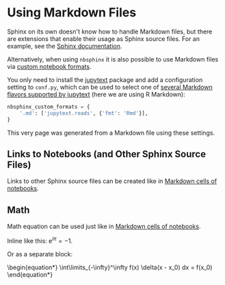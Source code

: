 # Using Markdown Files

Sphinx on its own doesn't know how to handle Markdown files,
but there are extensions that enable their usage as Sphinx source files.
For an example, see the
[Sphinx documentation](https://www.sphinx-doc.org/en/master/usage/markdown.html).

Alternatively, when using `nbsphinx` it is also possible to use Markdown
files via [custom notebook formats](custom-formats.pct.py).

You only need to install the [jupytext](https://jupytext.readthedocs.io/)
package and add a configuration setting to `conf.py`,
which can be used to select one of
[several Markdown flavors supported by jupytext](https://jupytext.readthedocs.io/en/latest/formats.html#markdown-formats)
(here we are using R Markdown):

```python
nbsphinx_custom_formats = {
    '.md': ['jupytext.reads', {'fmt': 'Rmd'}],
}
```

This very page was generated from a Markdown file using these settings.


## Links to Notebooks (and Other Sphinx Source Files)

Links to other Sphinx source files can be created like in
[Markdown cells of notebooks](markdown-cells.ipynb#Links-to-Other-Notebooks).


## Math

Math equation can be used just like in
[Markdown cells of notebooks](markdown-cells.ipynb#Equations).

Inline like this: $\text{e}^{i\pi} = -1$.

Or as a separate block:

\begin{equation*}
\int\limits_{-\infty}^\infty f(x) \delta(x - x_0) dx = f(x_0)
\end{equation*}
